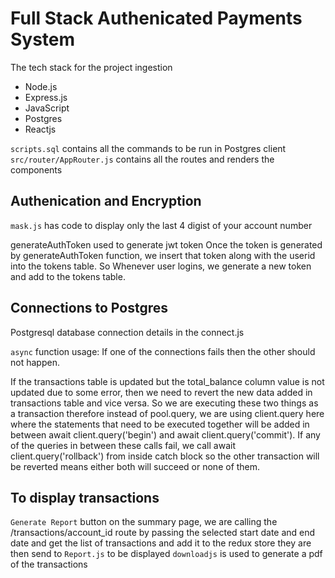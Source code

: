 
# Full Stack Authenicated Payments System

The tech stack for the project ingestion

* Node.js
* Express.js
* JavaScript
* Postgres
* Reactjs

`scripts.sql` contains all the commands to be run in Postgres client
`src/router/AppRouter.js` contains all the routes and renders the components

## Authenication and Encryption ##
`mask.js` has code to display only the last 4 digist of your account number

generateAuthToken used to generate jwt token
Once the token is generated by generateAuthToken function, we insert that token along with the userid into the tokens table. So Whenever user logins, we generate a new token and add to the tokens table.
## Connections to Postgres ##
Postgresql database connection details in the connect.js

`async` function usage: If one of the connections fails then the other should not happen. 

If the transactions table is updated but the total_balance column value is not updated due to some error, then we need to revert the new data added in transactions table and vice versa. So we are executing these two things as a transaction therefore instead of pool.query, we are using client.query here where the statements that need to be executed together will be added in between await client.query('begin') and await client.query('commit'). If any of the queries in between these calls fail, we call await client.query('rollback') from inside catch block so the other transaction will be reverted means either both will succeed or none of them.

## To display transactions ##
`Generate Report` button on the summary page, we are calling the /transactions/account_id route by passing the selected start date and end date and get the list of transactions and add it to the redux store they are then send to `Report.js` to be displayed `downloadjs` is used to generate a pdf of the transactions
